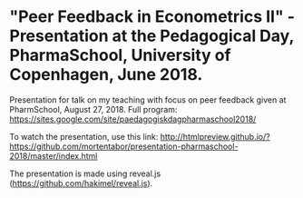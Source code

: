 # "Peer Feedback in Econometrics II" - Presentation at the Pedagogical Day, PharmaSchool, University of Copenhagen, June 2018.

Presentation for talk on my teaching with focus on peer feedback given at PharmSchool, August 27, 2018. Full program: https://sites.google.com/site/paedagogiskdagpharmaschool2018/

To watch the presentation, use this link: http://htmlpreview.github.io/?https://github.com/mortentabor/presentation-pharmaschool-2018/master/index.html

The presentation is made using reveal.js (https://github.com/hakimel/reveal.js).
